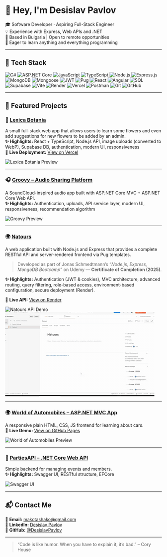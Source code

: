 # 👋 Hey, I'm Desislav Pavlov

🎓 Software Developer · Aspiring Full-Stack Engineer  
💡 Experience with Express, Web APIs and .NET  
📍 Based in Bulgaria | Open to remote opportunities  
🧠 Eager to learn anything and everything programming

---

## 🔧 Tech Stack

![C#](https://img.shields.io/badge/-C%23-239120?style=flat&logo=c-sharp&logoColor=white)
![ASP.NET Core](https://img.shields.io/badge/-ASP.NET%20Core-512BD4?style=flat&logo=dotnet&logoColor=white)
![JavaScript](https://img.shields.io/badge/-JavaScript-F7DF1E?style=flat&logo=javascript&logoColor=black)
![TypeScript](https://img.shields.io/badge/-TypeScript-3178C6?style=flat&logo=typescript&logoColor=white)
![Node.js](https://img.shields.io/badge/-Node.js-339933?style=flat&logo=node.js&logoColor=white)
![Express.js](https://img.shields.io/badge/-Express.js-000000?style=flat&logo=express&logoColor=white)
![MongoDB](https://img.shields.io/badge/-MongoDB-47A248?style=flat&logo=mongodb&logoColor=white)
![Mongoose](https://img.shields.io/badge/-Mongoose-880000?style=flat&logo=mongoose&logoColor=white)
![JWT](https://img.shields.io/badge/-JWT-000000?style=flat&logo=jsonwebtokens&logoColor=white)
![Pug](https://img.shields.io/badge/-Pug-A86454?style=flat&logo=pug&logoColor=white)
![React](https://img.shields.io/badge/-React-61DAFB?style=flat&logo=react&logoColor=black)
![Angular](https://img.shields.io/badge/-Angular-DD0031?style=flat&logo=angular&logoColor=white)
![SQL](https://img.shields.io/badge/-SQL-4479A1?style=flat&logo=mysql&logoColor=white)
![Supabase](https://img.shields.io/badge/-Supabase-3ECF8E?style=flat&logo=supabase&logoColor=white)
![Vite](https://img.shields.io/badge/-Vite-646CFF?style=flat&logo=vite&logoColor=white)
![Render](https://img.shields.io/badge/-Render-46E3B7?style=flat&logo=render&logoColor=black)
![Vercel](https://img.shields.io/badge/-Vercel-000000?style=flat&logo=vercel&logoColor=white)
![Postman](https://img.shields.io/badge/-Postman-FF6C37?style=flat&logo=postman&logoColor=white)
![Git](https://img.shields.io/badge/-Git-F05032?style=flat&logo=git&logoColor=white)
![GitHub](https://img.shields.io/badge/-GitHub-181717?style=flat&logo=github&logoColor=white)

---

## 🚀 Featured Projects

### 🌸 [Lexica Botania](https://github.com/DesislavPavlov/Lexica-Botania)  
A small full-stack web app that allows users to learn some flowers and even add suggestions for new flowers to be added by an admin.  
**✨ Highlights:** React + TypeScript, Node.js API, image uploads (converted to WebP), Supabase DB, authentication, modern UI, responsiveness  
🎯 **Live Deployment:** [View on Vercel](https://lexica-botania.vercel.app/)  

![Lexica Botania Preview](https://github.com/DesislavPavlov/Lexica-Botania/blob/main/readme_resources/DemoHome.gif?raw=true)

---

### 🎧 [Groovy – Audio Sharing Platform](https://github.com/DesislavPavlov/Groovy)  
A SoundCloud-inspired audio app built with ASP.NET Core MVC + ASP.NET Core Web API.  
**✨ Highlights:** Authentication, uploads, API service layer, modern UI, responsiveness, recommendation algorithm  

![Groovy Preview](https://github.com/DesislavPavlov/Groovy/blob/main/readme_resources/Groovy_Showcase.gif?raw=true)

---

### 🌍 [Natours](https://github.com/DesislavPavlov/natours)  
A web application built with Node.js and Express that provides a complete RESTful API and server-rendered frontend via Pug templates.  
> Developed as part of Jonas Schmedtmann’s *“Node.js, Express, MongoDB Bootcamp”* on Udemy — **Certificate of Completion (2025)**.

**✨ Highlights:** Authentication (JWT & cookies), MVC architecture, advanced routing, query filtering, role-based access, environment-based configuration, secure deployment (Render). 

🎯 **Live API:** [View on Render](https://natours-hp16.onrender.com/)  

![Natours API Demo](https://github.com/DesislavPavlov/natours/blob/main/readme_resources/Natours_Demo.gif?raw=true)
![Natours API Demo](https://github.com/DesislavPavlov/natours/blob/main/readme_resources/NatoursAPI_Postman.gif?raw=true)

---

### 🌍 [World of Automobiles – ASP.NET MVC App](https://github.com/DesislavPavlov/WorldOfAutomobiles)  
A responsive plain HTML, CSS, JS frontend for learning about cars.  
🎯 **Live Demo:** [View on GitHub Pages](https://desislavpavlov.github.io/WorldOfAutomobiles/)  

![World of Automobiles Preview](https://github.com/DesislavPavlov/WorldOfAutomobiles/blob/main/readme_resources/demo_preview.gif?raw=true)

---

### 🔐 [PartiesAPI – .NET Core Web API](https://github.com/DesislavPavlov/PartiesAPI)  
Simple backend for managing events and members.  
**✨ Highlights:** Swagger UI, RESTful structure, EFCore   

![Swagger UI](https://github.com/DesislavPavlov/PartiesAPI/blob/main/readme_resources/swagger_preview.gif?raw=true)

---

## 📬 Contact Me

📧 **Email:** makotashako@gmail.com  
🔗 **LinkedIn:** [Desislav Pavlov](https://www.linkedin.com/in/developer-d-pavlov/)  
🐙 **GitHub:** [@DesislavPavlov](https://github.com/DesislavPavlov)

---

> “Code is like humor. When you have to explain it, it’s bad.” – Cory House
